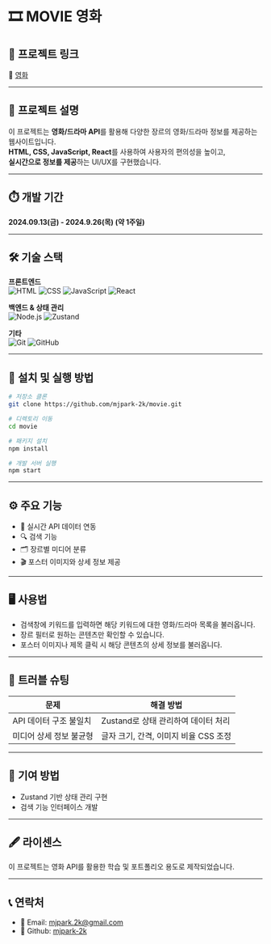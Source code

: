 # 🎞️ MOVIE 영화

## 🌱 프로젝트 링크
🔗 [ 영화 ](https://github.com/mjpark-2k/movie)

---

## 📄 프로젝트 설명  
이 프로젝트는 **영화/드라마 API**를 활용해 다양한 장르의 영화/드라마 정보를 제공하는 웹사이트입니다.  
**HTML, CSS, JavaScript, React**를 사용하여 사용자의 편의성을 높이고,  
**실시간으로 정보를 제공**하는 UI/UX를 구현했습니다.

---

## ⏱️ 개발 기간
**2024.09.13(금) - 2024.9.26(목) (약 1주일)**

---

## 🛠️ 기술 스택
**프론트엔드**  
![HTML](https://img.shields.io/badge/HTML-E34F26?style=flat&logo=html5&logoColor=white)
![CSS](https://img.shields.io/badge/CSS-1572B6?style=flat&logo=css3&logoColor=white)
![JavaScript](https://img.shields.io/badge/JavaScript-F7DF1E?style=flat&logo=javascript&logoColor=black)
![React](https://img.shields.io/badge/React-61DAFB?style=flat&logo=react&logoColor=black)

**백엔드 & 상태 관리**  
![Node.js](https://img.shields.io/badge/Node.js-339933?style=flat&logo=nodedotjs&logoColor=white)
![Zustand](https://img.shields.io/badge/Zustand-000000?style=flat&logo=zustand&logoColor=white)

**기타**  
![Git](https://img.shields.io/badge/Git-F05032?style=flat&logo=git&logoColor=white)
![GitHub](https://img.shields.io/badge/GitHub-181717?style=flat&logo=github&logoColor=white)

---

## 💾 설치 및 실행 방법

```bash
# 저장소 클론
git clone https://github.com/mjpark-2k/movie.git

# 디렉토리 이동
cd movie

# 패키지 설치
npm install

# 개발 서버 실행
npm start
```

---

## ⚙️ 주요 기능  
- 🔄 실시간 API 데이터 연동
- 🔍 검색 기능
- 🗂️ 장르별 미디어 분류
- 🎬 포스터 이미지와 상세 정보 제공

---

## 🖥️ 사용법  
- 검색창에 키워드를 입력하면 해당 키워드에 대한 영화/드라마 목록을 불러옵니다.  
- 장르 필터로 원하는 콘텐츠만 확인할 수 있습니다.
- 포스터 이미지나 제목 클릭 시 해당 콘텐츠의 상세 정보를 불러옵니다. 

---

## 🧯 트러블 슈팅  
| 문제 | 해결 방법 |
|------|-----------|
| API 데이터 구조 불일치 | Zustand로 상태 관리하여 데이터 처리 |
| 미디어 상세 정보 불균형 | 글자 크기, 간격, 이미지 비율 CSS 조정 |

---

## 🔬 기여 방법  
- Zustand 기반 상태 관리 구현  
- 검색 기능 인터페이스 개발  

---

## 🖋️ 라이센스  
이 프로젝트는 영화 API를 활용한 학습 및 포트폴리오 용도로 제작되었습니다.

---

## 📞 연락처
- 📧 Email: mjpark.2k@gmail.com
- 📒 Github: [ mjpark-2k ](https://github.com/mjpark-2k)
